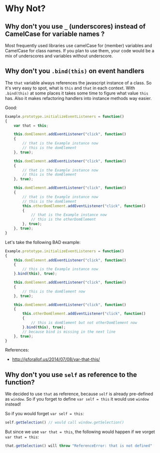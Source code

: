 # Why Not?

## Why don't you use `_` (underscores) instead of CamelCase for variable names ?

Most frequently used libraries use camelCase for (member) variables and CamelCase for class names. If you plan to use
them, your code would be a mix of underscores and variables without underscore.

## Why don't you `.bind(this)` on event handlers

The `that` variable always references the javascript instance of a class. So it's very easy to spot, what is `this`
and `that` in each context. With `.bind(this)` at some places it takes some time to figure what value `this` has. Also
it makes refactoring handlers into instance methods way easier.

Good:

``` javascript
Example.prototype.initializeEventListeners = function()
{
    var that = this;

	this.domElement.addEventListener("click", function()
	{
		// that is the Example instance now
		// this is the domElement
	}, true);

	this.domElement.addEventListener("click", function()
	{
		// that is the Example instance now
		// this is the domElement
	}, true);

	this.domElement.addEventListener("click", function()
	{
		// that is the Example instance now
		// this is the domElement
		this.otherDomElement.addEventListener("click", function()
		{
			// that is the Example instance now
			// this is the otherDomElement
		}, true);
	}, true);
}
```

Let's take the following BAD example:

``` javascript
Example.prototype.initializeEventListeners = function()
{
	this.domElement.addEventListener("click", function()
	{
		// this is the Example instance now
	}.bind(this), true);

	this.domElement.addEventListener("click", function()
	{
		// this is the domElement now
	}, true);

	this.domElement.addEventListener("click", function()
	{
		this.otherDomElement.addEventListener("click", function()
		{
			// this is domElement but not otherDomElement now
		}.bind(this), true);
		// because bind is missing in the next line
	}, true);
}
```

References:

* <http://jsforallof.us/2014/07/08/var-that-this/>

## Why don't you use `self` as reference to the function?

We decided to use `that` as reference, because `self` is already pre-defined as `window`. So if you forget to define
`var self = this` it would use `window` instead!

So if you would forget `var self = this`:

``` javascript
self.getSelection() // would call window.getSelection()
```

But since we use `var that = this`, the following would happen if we vorget `var that = this`:

``` javascript
that.getSelection() will throw "ReferenceError: that is not defined"
```

